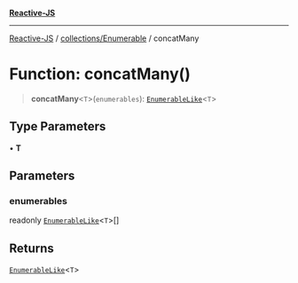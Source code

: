 [**Reactive-JS**](../../../README.md)

***

[Reactive-JS](../../../README.md) / [collections/Enumerable](../README.md) / concatMany

# Function: concatMany()

> **concatMany**\<`T`\>(`enumerables`): [`EnumerableLike`](../../interfaces/EnumerableLike.md)\<`T`\>

## Type Parameters

• **T**

## Parameters

### enumerables

readonly [`EnumerableLike`](../../interfaces/EnumerableLike.md)\<`T`\>[]

## Returns

[`EnumerableLike`](../../interfaces/EnumerableLike.md)\<`T`\>
